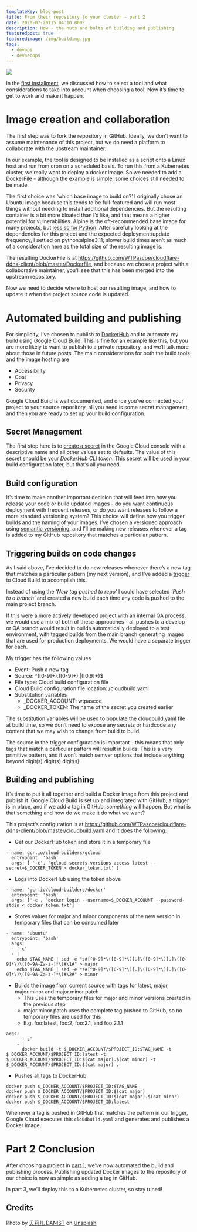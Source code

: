 ```yaml
---
templateKey: blog-post
title: From their repository to your cluster - part 2
date: 2020-07-20T15:04:10.000Z
description: How - the nuts and bolts of building and publishing
featuredpost: true
featuredimage: /img/building.jpg
tags:
  - devops
  - devsecops
---
```


![](/img/building.jpg)

In the [first installment](/blog/2020-07-22-from-their-repository-to-your-cluster/), we discussed how to select a tool and what considerations to take into account when choosing a tool. Now it’s time to get to work and make it happen.

# Image creation and collaboration

The first step was to fork the repository in GitHub. Ideally, we don’t want to assume maintenance of this project, but we do need a platform to collaborate with the upstream maintainer.

In our example, the tool is designed to be installed as a script onto a Linux host and run from cron on a scheduled basis. To run this from a Kubernetes cluster, we really want to deploy a docker image. So we needed to add a DockerFile - although the example is simple, some choices still needed to be made.

The first choice was ‘which base image to build on?’ I originally chose an Ubuntu image because this tends to be full-featured and will run most things without needing to install additional dependencies. But the resulting container is a bit more bloated than I’d like, and that means a higher potential for vulnerabilities. Alpine is the oft-recommended base image for many projects, but [less so for Python][1]. After carefully looking at the dependencies for this project and the expected deployment/update frequency, I settled on python:alpine3.11; slower build times aren’t as much of a consideration here as the total size of the resulting image is.

The resulting DockerFile is at https://github.com/WTPascoe/cloudflare-ddns-client/blob/master/Dockerfile, and because we chose a project with a collaborative maintainer, you’ll see that this has been merged into the upstream repository.

Now we need to decide where to host our resulting image, and how to update it when the project source code is updated.

# Automated building and publishing

For simplicity, I’ve chosen to publish to [DockerHub](https://hub.docker.com/repository/docker/wtpascoe/cloudflare-ddns-client) and to automate my build using [Google Cloud Build](https://cloud.google.com/cloud-build). This is fine for an example like this, but you are more likely to want to publish to a private repository, and we’ll talk more about those in future posts. The main considerations for both the build tools and the image hosting are

- Accessibility
- Cost
- Privacy
- Security

Google Cloud Build is well documented, and once you’ve connected your project to your source repository, all you need is some secret management, and then you are ready to set up your build configuration.

## Secret Management

The first step here is to [create a secret](https://cloud.google.com/blog/products/identity-security/introducing-google-clouds-secret-manager) in the Google Cloud console with a descriptive name and all other values set to defaults. The value of this secret should be your _DockerHub CLI token_. This secret will be used in your build configuration later, but that’s all you need.

## Build configuration

It’s time to make another important decision that will feed into how you release your code or build updated images - do you want continuous deployment with frequent releases, or do you want releases to follow a more standard versioning system? This choice will define how you trigger builds and the naming of your images.
I’ve chosen a versioned approach using [semantic versioning](https://semver.org/), and I’ll be making new releases whenever a tag is added to my GitHub repository that matches a particular pattern.

## Triggering builds on code changes

As I said above, I’ve decided to do new releases whenever there’s a new tag that matches a particular pattern (my next version), and I’ve added a [trigger](https://cloud.google.com/cloud-build/docs/automating-builds/create-manage-triggers) to Cloud Build to accomplish this.

Instead of using the _‘New tag pushed to repo’_ I could have selected _‘Push to a branch’_ and created a new build each time any code is pushed to the main project branch.

If this were a more actively developed project with an internal QA process, we would use a mix of both of these approaches - all pushes to a develop or QA branch would result in builds automatically deployed to a test environment, with tagged builds from the main branch generating images that are used for production deployments. We would have a separate trigger for each.

My trigger has the following values

- Event: Push a new tag
- Source: ^([0-9]+)\.([0-9]+)\.|([0.9]+)\$
- File type: Cloud build configuration file
- Cloud Build configuration file location: /cloudbuild.yaml
- Substitution variables
  - \_DOCKER_ACCOUNT: wtpascoe
  - \_DOCKER_TOKEN: The name of the secret you created earlier

The substitution variables will be used to populate the cloudbuild.yaml file at build time, so we don’t need to expose any secrets or hardcode any content that we may wish to change from build to build.

The source in the trigger configuration is important - this means that only tags that match a particular pattern will result in builds. This is a very primitive pattern, and it won’t match semver options that include anything beyond digit(s).digit(s).digit(s).

## Building and publishing

It’s time to put it all together and build a Docker image from this project and publish it. Google Cloud Build is set up and integrated with GitHub, a trigger is in place, and if we add a tag in GitHub, _something_ will happen. But what is that something and how do we make it do what we want?

This project’s configuration is at https://github.com/WTPascoe/cloudflare-ddns-client/blob/master/cloudbuild.yaml and it does the following:

- Get our DockerHub token and store it in a temporary file

```
- name: gcr.io/cloud-builders/gcloud
  entrypoint: 'bash'
  args: [ '-c', 'gcloud secrets versions access latest --secret=$_DOCKER_TOKEN > docker_token.txt' ]
```

- Logs into DockerHub using the token above

```
- name: 'gcr.io/cloud-builders/docker'
  entrypoint: 'bash'
  args: ['-c', 'docker login --username=$_DOCKER_ACCOUNT --password-stdin < docker_token.txt']

```

- Stores values for major and minor components of the new version in temporary files that can be consumed later

```
- name: 'ubuntu'
  entrypoint: 'bash'
  args:
  - '-c'
  - |
    echo $TAG_NAME | sed -e "s#[^0-9]*\([0-9]*\)[.]\([0-9]*\)[.]\([0-9]*\)\([0-9A-Za-z-]*\)#\1#" > major
    echo $TAG_NAME | sed -e "s#[^0-9]*\([0-9]*\)[.]\([0-9]*\)[.]\([0-9]*\)\([0-9A-Za-z-]*\)#\2#" > minor
```

- Builds the image from current source with tags for latest, major, major.minor and major.minor.patch
  - This uses the temporary files for major and minor versions created in the previous step
  - major.minor.patch uses the complete tag pushed to GitHub, so no temporary files are used for this
  - E.g. foo:latest, foo:2, foo:2.1, and foo:2.1.1

```
args:
    - '-c'
    - |
      docker build -t $_DOCKER_ACCOUNT/$PROJECT_ID:$TAG_NAME -t $_DOCKER_ACCOUNT/$PROJECT_ID:latest -t $_DOCKER_ACCOUNT/$PROJECT_ID:$(cat major).$(cat minor) -t $_DOCKER_ACCOUNT/$PROJECT_ID:$(cat major) .
```

- Pushes all tags to DockerHub

```
docker push $_DOCKER_ACCOUNT/$PROJECT_ID:$TAG_NAME
docker push $_DOCKER_ACCOUNT/$PROJECT_ID:$(cat major)
docker push $_DOCKER_ACCOUNT/$PROJECT_ID:$(cat major).$(cat minor)
docker push $_DOCKER_ACCOUNT/$PROJECT_ID:latest
```

Whenever a tag is pushed in GitHub that matches the pattern in our trigger, Google Cloud executes this `cloudbuild.yaml` and generates and publishes a Docker image.

# Part 2 Conclusion

After choosing a project in [part 1](/blog/2020-07-22-from-their-repository-to-your-cluster/), we’ve now automated the build and publishing process. Publishing updated Docker images to the repository of our choice is now as simple as adding a tag in GitHub.

In part 3, we’ll deploy this to a Kubernetes cluster, so stay tuned!

[1]: <https://pythonspeed.com/articles/alpine-docker-python/ > 'Alpine Docker Python'

## Credits

<span>Photo by <a href="https://unsplash.com/@danist07?utm_source=unsplash&amp;utm_medium=referral&amp;utm_content=creditCopyText">贝莉儿 DANIST</a> on <a href="https://unsplash.com/s/photos/build?utm_source=build&amp;utm_medium=referral&amp;utm_content=creditCopyText">Unsplash</a></span>
